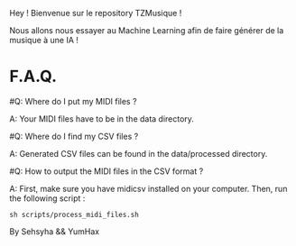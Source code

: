 Hey ! Bienvenue sur le repository TZMusique !

Nous allons nous essayer au Machine Learning afin de faire générer de la musique à une IA ! 

F.A.Q.
===============================================================================================


#Q: Where do I put my MIDI files ?

A: Your MIDI files have to be in the data directory.


#Q: Where do I find my CSV files ?

A: Generated CSV files can be found in the data/processed directory.


#Q: How to output the MIDI files in the CSV format ? 

A: First, make sure you have midicsv installed on your computer. Then, run the following script :


```
sh scripts/process_midi_files.sh
```


By Sehsyha && YumHax

